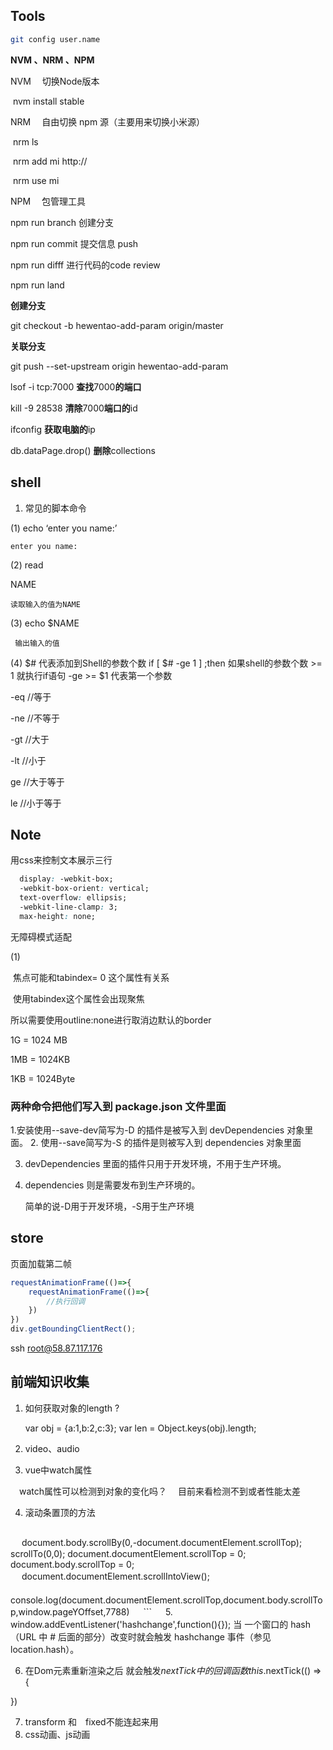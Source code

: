 ## Tools

```sh
git config user.name
```



**NVM 、NRM 、NPM**

NVM 　切换Node版本

​	nvm install stable

NRM 　自由切换 npm 源（主要用来切换小米源）

​	nrm ls

​    nrm add mi http://

​    nrm use mi	

NPM　 包管理工具



npm run branch 创建分支

npm run commit 提交信息 push

npm run difff 进行代码的code review

npm run land 

**创建分支**

git checkout -b hewentao-add-param origin/master

**关联分支**

git push --set-upstream origin hewentao-add-param

lsof -i tcp:7000   **查找**7000**的端口**

kill -9 28538       **清除**7000**端口的**id

ifconfig               **获取电脑的**ip

db.dataPage.drop() **删除**collections







## shell

1. 常见的脚本命令

(1) echo ‘enter you name:’

	enter you name:

(2)  read

 NAME
	

	读取输入的值为NAME

(3) echo $NAME

     输出输入的值

(4)  $# 代表添加到Shell的参数个数
       if [ $# -ge 1 ] ;then
     如果shell的参数个数 >= 1
    就执行if语句
      -ge  >= 
	$1 代表第一个参数

-eq           //等于

-ne           //不等于

-gt            //大于

-lt            //小于

ge            //大于等于

le            //小于等于



## Note

用css来控制文本展示三行

```css
  display: -webkit-box;
  -webkit-box-orient: vertical;
  text-overflow: ellipsis;
  -webkit-line-clamp: 3;
  max-height: none;
```

无障碍模式适配

(1)

​       焦点可能和tabindex= 0 这个属性有关系

​       使用tabindex这个属性会出现聚焦

  所以需要使用outline:none进行取消边默认的border

1G = 1024 MB

1MB = 1024KB

1KB = 1024Byte

### **两种命令把他们写入到** **package.json** **文件里面**

  1.安装使用--save-dev简写为-D 的插件是被写入到 devDependencies 对象里面。
 2. 使用--save简写为-S 的插件是则被写入到 dependencies 对象里面

 3. devDependencies  里面的插件只用于开发环境，不用于生产环境。

 4. dependencies  则是需要发布到生产环境的。

      

      简单的说-D用于开发环境，-S用于生产环境

## store

页面加载第二帧

```js
requestAnimationFrame(()=>{
	requestAnimationFrame(()=>{
		//执行回调	
	})
})
div.getBoundingClientRect();
```

ssh root@58.87.117.176

## 前端知识收集

1.  如何获取对象的length ?
    
    var obj = {a:1,b:2,c:3};
    var len = Object.keys(obj).length;


2. video、audio

3. vue中watch属性

　watch属性可以检测到对象的变化吗？
　目前来看检测不到或者性能太差

4. 滚动条置顶的方法
　 
     ```js
　 document.body.scrollBy(0,-document.documentElement.scrollTop);
     scrollTo(0,0);
     document.documentElement.scrollTop = 0;
     document.body.scrollTop = 0;
　 document.documentElement.scrollIntoView();
　 console.log(document.documentElement.scrollTop,document.body.scrollTop,window.pageYOffset,7788)
　 ```
　 
5.   window.addEventListener('hashchange',function(){});
当 一个窗口的 hash （URL 中 # 后面的部分）改变时就会触发 hashchange 事件（参见 location.hash）。


6.  在Dom元素重新渲染之后  就会触发$nextTick中的回调函数
 this.$nextTick(() => {

 })

7. transform 和　fixed不能连起来用
8. css动画、js动画